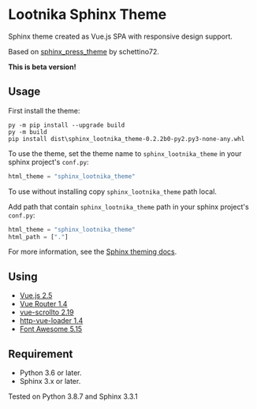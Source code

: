 # Lootnika Sphinx Theme

Sphinx theme created as Vue.js SPA with responsive design support.

Based on [sphinx_press_theme](https://github.com/schettino72/sphinx_press_theme) by schettino72.

**This is beta version!**



## Usage

First install the theme:

```shell
py -m pip install --upgrade build
py -m build
pip install dist\sphinx_lootnika_theme-0.2.2b0-py2.py3-none-any.whl
```

To use the theme, set the theme name to `sphinx_lootnika_theme` in your sphinx project's `conf.py`:

```python
html_theme = "sphinx_lootnika_theme"
```



To use without installing copy `sphinx_lootnika_theme` path local.

Add path that contain `sphinx_lootnika_theme` path in your sphinx project's `conf.py`:

```python
html_theme = "sphinx_lootnika_theme"
html_path = ["."]
```

For more information, see the [Sphinx theming docs](http://www.sphinx-doc.org/en/master/theming.html#using-a-theme).



## Using

* [Vue.js 2.5](http://vuejs.org)
* [Vue Router 1.4](https://router.vuejs.org/)
* [vue-scrollto 2.19](https://github.com/rigor789/vue-scrollto)
* [http-vue-loader 1.4](https://github.com/FranckFreiburger/http-vue-loader)
* [Font Awesome 5.15](http://fortawesome.github.com/Font-Awesome/)



## Requirement

- Python 3.6 or later.
- Sphinx 3.x or later.

Tested on Python 3.8.7 and Sphinx  3.3.1

